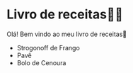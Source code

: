 # Livro de receitas:man_cook:

Olá! Bem vindo ao meu livro de receitas:wave:

- Strogonoff de Frango
- Pavê
- Bolo de Cenoura

